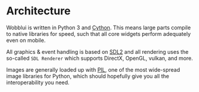 
Architecture
============

Wobblui is written in Python 3 and
[Cython](https://github.com/cython/cython).
This means large parts compile to native libraries for speed,
such that all core widgets perform adequately even on mobile.

All graphics & event handling is based on
[SDL2](https://libsdl.org/) and all rendering uses the so-called
`SDL Renderer` which supports DirectX, OpenGL, vulkan, and more.

Images are generally loaded up with
[PIL](https://github.com/python-pillow/Pillow), one of the most
wide-spread image libraries for Python, which should hopefully
give you all the interoperability you need.


